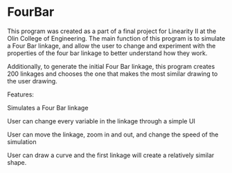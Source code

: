 # FourBar

This program was created as a part of a final project for Linearity II at the Olin College of Engineering. The main function of this program is to simulate a Four Bar linkage, and allow the user to change and experiment with the properties of the four bar linkage to better understand how they work.

Additionally, to generate the initial Four Bar linkage, this program creates 200 linkages and chooses the one that makes the most similar drawing to the user drawing.

Features:

Simulates a Four Bar linkage

User can change every variable in the linkage through a simple UI

User can move the linkage, zoom in and out, and change the speed of the simulation

User can draw a curve and the first linkage will create a relatively similar shape.
